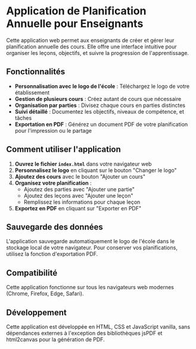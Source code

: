 # Application de Planification Annuelle pour Enseignants

Cette application web permet aux enseignants de créer et gérer leur planification annuelle des cours. Elle offre une interface intuitive pour organiser les leçons, objectifs, et suivre la progression de l'apprentissage.

## Fonctionnalités

- **Personnalisation avec le logo de l'école** : Téléchargez le logo de votre établissement
- **Gestion de plusieurs cours** : Créez autant de cours que nécessaire
- **Organisation par parties** : Divisez chaque cours en parties distinctes
- **Suivi détaillé** : Documentez les objectifs, niveaux de compétence, et tâches
- **Exportation en PDF** : Générez un document PDF de votre planification pour l'impression ou le partage

## Comment utiliser l'application

1. **Ouvrez le fichier `index.html`** dans votre navigateur web
2. **Personnalisez le logo** en cliquant sur le bouton "Changer le logo"
3. **Ajoutez des cours** avec le bouton "Ajouter un cours"
4. **Organisez votre planification** :
   - Ajoutez des parties avec "Ajouter une partie"
   - Ajoutez des leçons avec "Ajouter une leçon"
   - Remplissez les informations pour chaque leçon
5. **Exportez en PDF** en cliquant sur "Exporter en PDF"

## Sauvegarde des données

L'application sauvegarde automatiquement le logo de l'école dans le stockage local de votre navigateur. Pour conserver vos planifications, utilisez la fonction d'exportation PDF.

## Compatibilité

Cette application fonctionne sur tous les navigateurs web modernes (Chrome, Firefox, Edge, Safari).

## Développement

Cette application est développée en HTML, CSS et JavaScript vanilla, sans dépendances externes à l'exception des bibliothèques jsPDF et html2canvas pour la génération de PDF.
